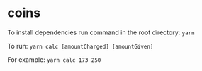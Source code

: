 # coins

To install dependencies run command in the root directory:
`yarn`

To run:
`yarn calc [amountCharged] [amountGiven]`

For example:
`yarn calc 173 250`
